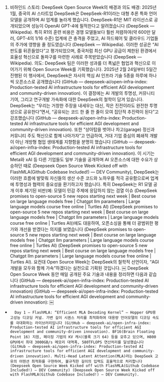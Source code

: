 1. 비하인드 스토리: DeepSeek Open Source Week의 배경과 의도
배경: 2025년 1월, 중국의 AI 스타트업 DeepSeek은 DeepSeek-R1이라는 대형 추론 특화 언어 모델을 공개하며 AI 업계를 놀라게 했습니다. DeepSeek-R1은 MIT 라이선스로 공개되었으며 성능이 OpenAI GPT-4에 필적한다고 알려졌습니다 (DeepSeek — Wikipedia). 특히 R1의 훈련 비용은 경쟁 모델들보다 훨씬 저렴하여(약 600만 달러, GPT-4의 1/16 수준) 업계에 큰 충격을 주었고, AI 하드웨어 및 클라우드 기업들의 주가에 영향을 줄 정도였습니다 (DeepSeek — Wikipedia). 이러한 성공은 “AI 판도를 뒤흔들었다”고 평가되었으며, 중국처럼 최신 GPU 공급이 제한된 환경에서 효율성 혁신으로 돌파구를 마련한 사례로 주목받았습니다 (DeepSeek — Wikipedia).
의도: DeepSeek 팀은 이러한 성과를 더 폭넓은 협업과 혁신으로 이어가기 위해 Open Source Week를 기획했습니다. 2025년 2월 24일부터 5일간 진행된 이 행사에서, DeepSeek은 자사의 핵심 AI 인프라 기술 5종을 하루에 하나씩 오픈소스로 공개했습니다 (GitHub — deepseek-ai/open-infra-index: Production-tested AI infrastructure tools for efficient AGI development and community-driven innovation). 이 결정에는 AI 개발의 투명성, 커뮤니티 기여, 그리고 연구개발 가속화에 대한 DeepSeek의 철학이 담겨 있습니다. DeepSeek는 “우리는 거창한 주장을 내세우는 대신, 작은 진전이라도 완전한 투명성으로 공유한다”면서, “공유되는 코드 한 줄 한 줄이 모여 집단적 추진력이 된다”고 강조했습니다 (GitHub — deepseek-ai/open-infra-index: Production-tested AI infrastructure tools for efficient AGI development and community-driven innovation). 또한 “상아탑을 벗어나 차고(garage) 정신과 커뮤니티 주도 혁신으로 함께 나아가자”고 언급하여, 거대 기업 중심의 폐쇄적 개발이 아닌 개방형 협업 생태계를 지향함을 분명히 했습니다 (GitHub — deepseek-ai/open-infra-index: Production-tested AI infrastructure tools for efficient AGI development and community-driven innovation).
이 시기는 Meta와 xAI 등 다른 기업들도 일부 기술을 공개하며 AI 오픈소스에 대한 수요가 상승하던 때로 (Deepseek Open Source Week Kicked off with FlashMLA(Github Codebase Included!) — DEV Community), DeepSeek는 이러한 흐름에 발맞춰 자신들의 생산 수준 코드와 노하우를 적극 공유함으로써 업계에 투명성과 협력의 중요성을 환기하고자 했습니다. 특히 DeepSeek는 R1 모델 공개 이후 제기된 비판(예: 모델이 민감 주제에 응답하지 않는 검열 이슈 (DeepSeek promises to open-source 5 new repos starting next week | Best course on large language models free | Chatgpt llm parameters | Large language models course free online | Turtles AI) (DeepSeek promises to open-source 5 new repos starting next week | Best course on large language models free | Chatgpt llm parameters | Large language models course free online | Turtles AI))에도 대응하여, 오픈소싱을 통해 더 광범위한 평가와 개선을 받겠다는 의지를 보였습니다 (DeepSeek promises to open-source 5 new repos starting next week | Best course on large language models free | Chatgpt llm parameters | Large language models course free online | Turtles AI) (DeepSeek promises to open-source 5 new repos starting next week | Best course on large language models free | Chatgpt llm parameters | Large language models course free online | Turtles AI). 요컨대 Open Source Week는 DeepSeek의 철학적 선언이자, “AGI 개발을 모두와 함께 가속”하겠다는 실천으로 기획된 것입니다.
￼
DeepSeek Open Source Week 동안 매일 공개된 주요 기술과 내용을 정리하면 다음과 같습니다 (GitHub — deepseek-ai/open-infra-index: Production-tested AI infrastructure tools for efficient AGI development and community-driven innovation) (GitHub — deepseek-ai/open-infra-index: Production-tested AI infrastructure tools for efficient AGI development and community-driven innovation):
￼
* 		Day 1 — FlashMLA: “Efficient MLA Decoding Kernel” — Hopper GPU용 고성능 디코딩 커널. 가변 길이 시퀀스 처리를 최적화하여 대용량 언어모델의 디코딩 속도를 극대화하는 라이브러리입니다 (GitHub — deepseek-ai/open-infra-index: Production-tested AI infrastructure tools for efficient AGI development and community-driven innovation). BF16(Brain Floating Point 16) 지원, 페이징 기법의 KV 캐시(블록 크기 64) 등을 갖추고 있으며, H800 GPU에서 최대 3000GB/s 메모리 대역폭, 580TFLOPS 연산처리를 달성했습니다 (GitHub — deepseek-ai/open-infra-index: Production-tested AI infrastructure tools for efficient AGI development and community-driven innovation). Multi-Head Latent Attention(MLA)라는 DeepSeek 고유의 어텐션 최적화를 구현하여, 불규칙한 길이의 입력도 효율적으로 처리합니다 (Deepseek Open Source Week Kicked off with FlashMLA(Github Codebase Included!) — DEV Community) (Deepseek Open Source Week Kicked off with FlashMLA(Github Codebase Included!) — DEV Community).

